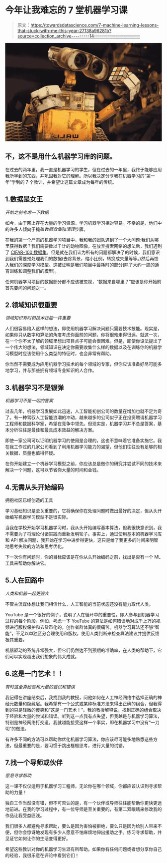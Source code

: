 # 今年让我难忘的 7 堂机器学习课

> 原文：<https://towardsdatascience.com/7-machine-learning-lessons-that-stuck-with-me-this-year-27138a96281b?source=collection_archive---------14----------------------->

![](img/1c8a2f0e8068ca6abd5d7f8a696b4f6f.png)

## 不，这不是用什么机器学习库的问题。

在过去的两年里，我一直是机器学习的学生，但在过去的一年里，我终于能够应用我所学到的东西，并巩固我对它的理解。所以我决定分享我在机器学习的“第一年”学到的 7 个教训，并希望让这篇文章成为每年的传统。

## 1.数据是女王

*开始之前考虑一下数据*

如今，由于网上存在大量的学习资源，学习机器学习相对容易。不幸的是，他们中的许多人倾向于掩盖*数据收集*和*清理*步骤。

在我的第一个严肃的机器学习项目中，我和我的团队遇到了一个大问题:我们从哪里获得数据？我们需要数以千计的动物图像，在放弃搜索网络的想法后，我们遇到了 [CIFAR-100 数据集](https://www.cs.toronto.edu/~kriz/cifar.html)。但是就在我们认为所有的问题都解决了的时候，我们意识到我们需要预处理我们的数据(去除背景，缩小比例，转换成矢量等等。)然后再馈入我们的深度学习模型。这被证明是我们项目中最耗时的部分(除了大约一周的通宵训练和调整我们的模型)。

任何机器学习项目的数据部分都不应该被忽视，“数据来自哪里？”应该是你开始前首先要问的问题之一。

## 2.领域知识很重要

*领域知识有时和技术技能一样重要*

人们很容易陷入这样的想法，即使用机器学习解决问题只需要技术技能。现实是，如果你只从数字和算法的角度考虑你面前的问题，你将很难走得很远。就这一次，在一个你不太了解的领域里想出项目点子可能会很困难。但是，即使你设法提出了一个伟大的想法，领域知识在决定你需要收集什么样的数据以及在训练你的机器学习模型时应该使用什么类型的特征时，也会非常有帮助。

你当然不需要成为应用机器学习技术的每个领域的专家，但你应该准备好尽可能多地学习，并与那些拥有领域专业知识的人合作。

## 3.机器学习不是银弹

*机器学习不是一切的答案*

过去几年，机器学习发展如此迅速，人工智能初创公司的数量在增加也就不足为奇了。有一种驾驭人工智能浪潮的冲动，越来越多的公司似乎正在投资聘请机器学习工程师和数据科学家，希望在竞争中领先。但现实是，机器学习并不总是答案，基本分析往往是最佳和最具成本效益的解决方案。

即使一家公司可以证明机器学习的使用是合理的，这也不意味着它准备实施它。我在我工作过的几家公司看到了利用机器学习能力的渴望，但他们往往没有足够的相关数据，质量也值得怀疑。

在你开始建立一个机器学习模型之前，你应该总是做你的研究并尝试不同的技术来解决一个问题，这可以节省你大量的时间和金钱。

## 4.无需从头开始编码

拥抱社区已经创造的工具

学习基础知识是至关重要的，它将确保你在处理问题时做出最好的决定，但从头开始编写机器学习模型不是很实际。

当我在学校开始学习机器学习时，我从头开始编写基本算法，但我很快意识到，我不需要为了将理论付诸实践而重新发明轮子。事实上，通过使用基本的机器学习库和 API 解决问题，我开始在学习中进步得更快，这只是给了我更多的时间来明智地思考失败的方法和思考优化。

下一次你有问题时，你的目标应该是在你从头开始编码之前，找出是否有一个 ML 工具来帮助你解决它。

## 5.人在回路中

*人类和机器一起更强大*

不管主流媒体想让我们相信什么，人工智能的当前状态还没有能力取代人类。

YouTube 是一个很好的例子，说明了人在循环中的重要性，即人参与到机器学习过程的每个阶段。例如，考虑一下 YouTube 的算法是如何错误地对成千上万的视频进行版权保护和去货币化的，创作者群体真的很痛苦。机器学习算法还不够“智能”，不足以单独区分合理使用和版权，使用人类判断来检查算法建议并提供反馈极其重要。

机器驱动的系统非常强大，但它们仍然达不到预期的准确率，在人类的帮助下，它们可以实现超出我们想象的伟大成就。

## 6.这是一门艺术！！

*有时这全靠经验和大量的尝试和错误*

我记得在讲座结束后，我找到我的教授，问他如何在人工神经网络中选择正确的神经元数量和隐藏层。我希望有一个公式或某种标准方法来得出正确的组合，但我得到的只是轻微的傻笑和“这是一门艺术！”。我的教授解释说，找到正确的组合取决于经验和大量的尝试和错误。听到这一点我有点失望，但我越是与机器学习算法，特别是神经网络打交道，我就越能接受这样一个事实，即在机器学习中没有“一刀切”的做法。

有许多不同的方法可以帮助你优化机器学习算法，你应该尽可能多地熟悉这些方法，但最重要的是，要习惯于跳出框框思考，进行大量的试错。

## 7.找一个导师或伙伴

*愿意寻求帮助*

这一课不仅仅适用于机器学习工程师，无论你在哪个领域，你都应该认识到寻求帮助的力量！

独自工作当然没有错，但不可否认的是，有一个伙伴或导师往往能帮助你更快更远地前进。在我的学习过程中，有一位导师是至关重要的，有第二双眼睛来修改我的作品让我受益匪浅。

我们很多人都避免寻求帮助，要么是因为害怕被拒绝，要么只是因为给别人带来不便，但你会惊讶地发现有多少人愿意不怕麻烦地伸出援助之手。练习寻求帮助，并见证它如何让你的生活变得更好。

希望这些教训对你的机器学习生涯有所帮助。如果你有任何问题或者想分享你自己的经验，我很乐意在评论中看到它们！